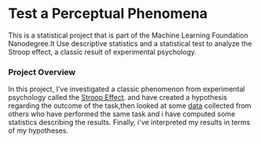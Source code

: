 <h1>Test a Perceptual Phenomena</h1>
<p>This is a statistical project that is part of the Machine Learning Foundation Nanodegree.It Use descriptive statistics and a statistical test to analyze the Stroop effect, a classic result of experimental psychology. </p>

<h3>Project Overview</h3>
<p>In this project, I've investigated a classic phenomenon from experimental psychology called the <a href="https://en.wikipedia.org/wiki/Stroop_effect">Stroop Effect</a>. 
and have created a hypothesis regarding the outcome of the task,then looked at some <a href="stroopdata.csv">data</a> collected from others who have performed the same task and i have computed some statistics describing the results. Finally, i've interpreted my results in terms of my hypotheses.</p>
